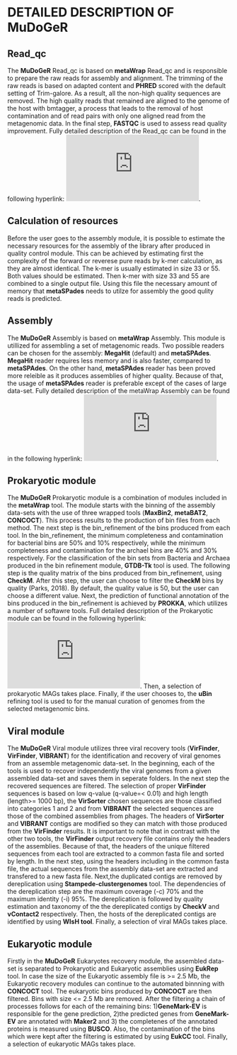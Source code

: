 # DETAILED DESCRIPTION OF MuDoGeR

## Read_qc 
The **MuDoGeR** Read_qc is based on **metaWrap** Read_qc and is responsible to prepare the raw reads for assembly and alignment. The trimming of the raw reads is based on adapted content and **PHRED** scored with the default setting of Trim-galore. As a result, all the non-high quality sequences are removed. The high quality reads that remained are aligned to the genome of the host with bmtagger, a process that leads to the removal of host contamination and of read pairs with only one aligned read from the metagenomic data. In the final step, **FASTQC** is used to assess read quality improvement. Fully detailed description of the Read_qc can be found in the following hyperlink: ![metaWrap Read_qc](https://github.com/bxlab/metaWRAP/blob/master/Module_descriptions.md#read_qc).

## Calculation of resources 
Before the user goes to the assembly module, it is possible to estimate the necessary resources for the assembly of the library after produced in quality control module. This can be achieved by estimating first the complexity of the forward or reverese pure reads by k-mer calculation, as they are almost identical. The k-mer is usually estimated in size 33 or 55. Both values should be estimated. Then k-mer with size 33 and 55 are combined to a single  output file. Using this file the necessary amount of memory that **metaSPades** needs to utilze for assembly the good qulity reads is predicted.


## Assembly 
The **MuDoGeR** Assembly is based on **metaWrap** Assembly. This module is utillized for assembling a set of metagenomic reads. Two possible readers can be chosen for the assembly: **MegaHit** (default) and **metaSPAdes**. **MegaHit** reader requires less memory and is also faster, compared to **metaSPAdes**. On the other hand, **metaSPAdes** reader has been proved more releible as it produces assemblies of higher quality. Because of that, the usage of **metaSPAdes** reader is preferable except of the cases of large data-set. Fully detailed description of the metaWrap Assembly can be found in the following hyperlink: ![metaWrap Assembly](https://github.com/bxlab/metaWRAP/blob/master/Module_descriptions.md#assembly).  

## Prokaryotic module
The **MuDoGeR** Prokaryotic module is a combination of modules included in the **metaWrap** tool. The module starts with the binning of the assembly data-sets with the use of three wrapped tools (**MaxBin2**, **metaBAT2**, **CONCOCT**). This process results to the production of bin files from each method. The next step is the bin_refinement of the bins produced from each tool. In the bin_refinement, the minimum completeness and contamination for bacterial bins are 50% and 10% respectively, while the minimum completeness and contamination for the archael bins are 40% and 30% respectively. For the classification of the bin sets from Bacteria and Archaea produced in the bin refinement module, **GTDB-Tk** tool is used. The following step is the quality matrix of the bins produced from bin_refinement, using **CheckM**. After this step, the user can choose to filter the **CheckM** bins by quality (Parks, 2018). By default, the quality value is 50, but the user can choose a different value. Next, the prediction of functional annotation of the bins produced in the bin_refinement is achieved by **PROKKA**, which utilizes a number of softawre tools. Full detailed description of the Prokaryotic module can be found in the following hyperlink: ![Detailed descriptions of each module.](https://github.com/bxlab/metaWRAP/blob/master/Module_descriptions.md). Then, a selection of prokaryotic MAGs takes place. Finally, if the user chooses to, the **uBin** refining tool is used to for the manual curation of genomes from the selected metagenomic bins.

## Viral module
The **MuDoGeR** Viral module utilizes three viral recovery tools (**VirFinder**, **VirFinder**, **VIBRANT**) for the identification and recovery of viral genomes from an assemble metagenomic data-set. In the beginning, each of the tools is used to recover independently the viral genomes from a given assembled data-set and saves them in seperate folders. In the next step the recovered sequences are filtered. The selection of proper **VirFinder** sequences is based on low q-value (q-value=< 0.01) and high length (length>= 1000 bp), the **VirSorter** chosen sequences are those classified into categories 1 and 2 and from **VIBRANT** the selected sequences are those of the combined assemblies from phages. The headers of **VirSorter** and **VIBRANT** contigs are modified so they can match with those produced from the **VirFinder** results. It is important to note that in contrast with the other two tools, the **VirFinder** output recovery file contains only the headers of the assemblies. Because of that, the headers of the unique filtered sequences from each tool are extracted to a common fasta file and sorted by length. In the next step, using the headers including in the common fasta file, the actual sequences from the assembly data-set are extracted and transfered to a new fasta file. Next,the duplicated contigs are removed by dereplication using **Stampede-clustergenomes** tool. The dependencies of the dereplication step are the maximum coverage (-c) 70% and the maximum identity (-i) 95%. The dereplication is followed by quality estimation and taxonomy of the the dereplicated contigs by **CheckV** and **vContact2** respectively. Then, the hosts of the dereplicated contigs are identified by using **WIsH tool**. Finally, a selection of viral  MAGs takes place.

## Eukaryotic module
Firstly in the **MuDoGeR** Eukaryotes recovery module, the assembled data-set is separated to Prokaryotic and Eukaryotic assemblies using **EukRep** tool. In case the size of the Eukaryotic assembly file is >= 2.5 Mb, the Eukaryotic recovery modules can continue to the automated binnning with **CONCOCT** tool. The eukaryotic bins  produced by **CONCOCT** are then filtered. Bins with size <= 2.5 Mb are removed. After the filtering a chain of processes follows for each of the remaining bins: 1)**GeneMark-EV** is responsible for the gene prediction, 2)the predicted genes from **GeneMark-EV** are annotated with **Maker2** and 3) the completenes of the annotated proteins is measured using **BUSCO**. Also, the contamination of the bins which were kept after the filtering is estimated by using **EukCC** tool. Finally, a selection of eukaryotic MAGs takes place.

